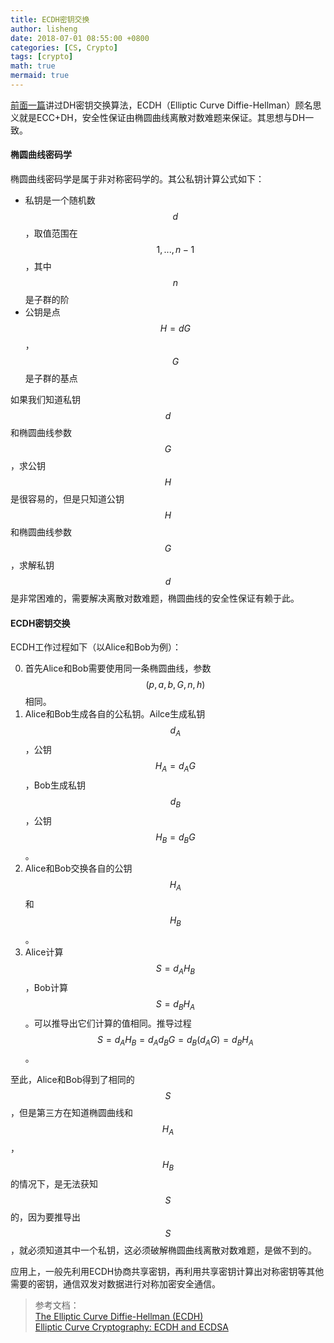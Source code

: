 ```yaml
---
title: ECDH密钥交换
author: lisheng
date: 2018-07-01 08:55:00 +0800
categories: [CS, Crypto]
tags: [crypto]
math: true
mermaid: true
---
```






[前面一篇](https://juejin.im/post/5d1f0146f265da1bcc196203)讲过DH密钥交换算法，ECDH（Elliptic Curve Diffie-Hellman）顾名思义就是ECC+DH，安全性保证由椭圆曲线离散对数难题来保证。其思想与DH一致。


#### 椭圆曲线密码学
椭圆曲线密码学是属于非对称密码学的。其公私钥计算公式如下：
* 私钥是一个随机数$$d$$，取值范围在$${1,...,n-1}$$，其中$$n$$是子群的阶
* 公钥是点$$H=dG$$，$$G$$是子群的基点

如果我们知道私钥$$d$$和椭圆曲线参数$$G$$，求公钥$$H$$是很容易的，但是只知道公钥$$H$$和椭圆曲线参数$$G$$，求解私钥$$d$$是非常困难的，需要解决离散对数难题，椭圆曲线的安全性保证有赖于此。

#### ECDH密钥交换
ECDH工作过程如下（以Alice和Bob为例）：

0. 首先Alice和Bob需要使用同一条椭圆曲线，参数$$(p,a,b,G,n,h)$$相同。
1. Alice和Bob生成各自的公私钥。Ailce生成私钥$$d_A$$，公钥$$H_A=d_AG$$，Bob生成私钥$$d_B$$，公钥$$H_B=d_BG$$。
2. Alice和Bob交换各自的公钥$$H_A$$和$$H_B$$。
3. Alice计算$$S=d_AH_B$$，Bob计算$$S=d_BH_A$$。可以推导出它们计算的值相同。推导过程$$S=d_AH_B=d_Ad_BG=d_B(d_AG)=d_BH_A$$。

至此，Alice和Bob得到了相同的$$S$$，但是第三方在知道椭圆曲线和$$H_A$$，$$H_B$$的情况下，是无法获知$$S$$的，因为要推导出$$S$$，就必须知道其中一个私钥，这必须破解椭圆曲线离散对数难题，是做不到的。

应用上，一般先利用ECDH协商共享密钥，再利用共享密钥计算出对称密钥等其他需要的密钥，通信双发对数据进行对称加密安全通信。


>参考文档：      
[The Elliptic Curve Diffie-Hellman (ECDH)](https://koclab.cs.ucsb.edu/teaching/ecc/project/2015Projects/Haakegaard+Lang.pdf)       
[Elliptic Curve Cryptography: ECDH and ECDSA](https://andrea.corbellini.name/2015/05/30/elliptic-curve-cryptography-ecdh-and-ecdsa/)